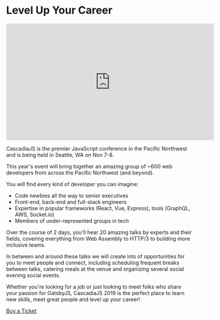 # Level Up Your Career

<div class="video-container"><iframe width="560" height="315" src="https://www.youtube.com/embed/l0jV-Mc2I68" frameborder="0" allow="accelerometer; autoplay; encrypted-media; gyroscope; picture-in-picture" allowfullscreen></iframe></div>

CascadiaJS is the premier JavaScript conference in the Pacific Northwest and is being held in Seattle, WA on Nov 7-8. 

This year's event will bring together an amazing group of ~600 web developers from across the Pacific Northwest (and beyond). 

You will find every kind of developer you can imagine:

* Code newbies all the way to senior executives
* Front-end, back-end and full-stack engineers
* Expertise in popular frameworks (React, Vue, Express), tools (GraphQL, AWS, Socket.io)
* Members of under-represented groups in tech

Over the course of 2 days, you'll hear 20 amazing talks by experts and their fields, covering everything from Web Assembly to HTTP/3 to building more inclusive teams. 

In between and around these talks we will create lots of opportunities for you to meet people and connect, including scheduling frequent breaks between talks, catering meals at the venue and organizing several social evening social events.

Whether you're looking for a job or just looking to meet folks who share your passion for GatsbyJS, CascadiaJS 2019 is the perfect place to learn new skills, meet great people and level up your career!

<a class="cta" href="/tickets">Buy a Ticket</a>
